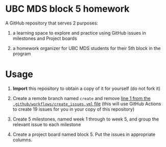 # UBC MDS block 5 homework

A GitHub repository that serves 2 purposes:

1) a learning space to explore and practice using GitHub issues in milestones and Project boards

2) a homework organizer for UBC MDS students for their 5th block in the program

# Usage

1. **Import** this repository to obtain a copy of it for yourself (do not fork it)

2. Create a remote branch named `create` and remove [line 1 from the `.github/workflows/create_issues.yml` file](/.github/workflows/create_issues.yml#L1) (this will use GitHub Actions to create 19 issues for you in your copy of this repository)

3. Create 5 milestones, named week 1 through to week 5, and group the relevant issue to each milestone

4. Create a project board named block 5. Put the issues in appropriate columns.
